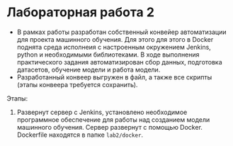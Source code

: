 # Лабораторная работа 2
* В рамках работы разработан собственный конвейер автоматизации для проекта машинного обучения. Для этого для этого в Docker поднята среда исполнеия с настроенным окружением Jenkins, python и необходимыми библиотеками. В ходе выполнения практического задания автоматизирован сбор данных, подготовка датасетов, обучение модели и работа модели.
* Разработанный конвеер выгружен в файл, а также все скрипты (этапы конвеера требуется сохранить).

Этапы:
1. Развернут сервер с Jenkins, установлено необходимое программное обеспечение для работы над созданием модели машинного обучения. Сервер развернут с помощью Docker. Dockerfile находятся в папке `lab2/docker`.